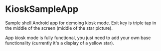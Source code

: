# KioskSampleApp

Sample shell Android app for demoing kiosk mode.
Exit key is triple tap in the middle of the screen (middle of the star picture).

App kiosk mode is fully functional, you just need to add your own base functionality (currently it's a display of a yellow star).
